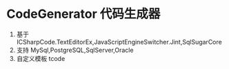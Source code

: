 # CodeGenerator 代码生成器

1. 基于 ICSharpCode.TextEditorEx,JavaScriptEngineSwitcher.Jint,SqlSugarCore
2. 支持 MySql,PostgreSQL,SqlServer,Oracle
3. 自定义模板 tcode
